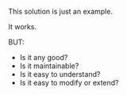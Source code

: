 This solution is just an example.

It works.

BUT: 

- Is it any good? 
- Is it maintainable?
- Is it easy to understand?
- Is it easy to modify or extend?

